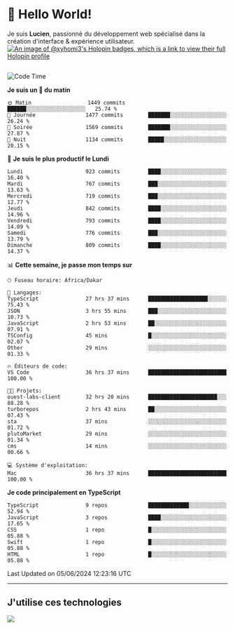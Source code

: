# 👋 Hello World!

Je suis **Lucien**, passionné du développement web spécialisé dans la création d'interface & expérience utilisateur.
[![An image of @xyhomi3's Holopin badges, which is a link to view their full Holopin profile](https://holopin.me/xyhomi3)](https://holopin.io/@xyhomi3)

##

<!--START_SECTION:waka-->
![Code Time](http://img.shields.io/badge/Code%20Time-1%2C265%20hrs%2020%20mins-blue)

**Je suis un 🐤 du matin** 

```text
🌞 Matin                  1449 commits        ██████░░░░░░░░░░░░░░░░░░░   25.74 % 
🌆 Journée                1477 commits        ███████░░░░░░░░░░░░░░░░░░   26.24 % 
🌃 Soirée                 1569 commits        ███████░░░░░░░░░░░░░░░░░░   27.87 % 
🌙 Nuit                   1134 commits        █████░░░░░░░░░░░░░░░░░░░░   20.15 % 
```
📅 **Je suis le plus productif le Lundi** 

```text
Lundi                    923 commits         ████░░░░░░░░░░░░░░░░░░░░░   16.40 % 
Mardi                    767 commits         ███░░░░░░░░░░░░░░░░░░░░░░   13.63 % 
Mercredi                 719 commits         ███░░░░░░░░░░░░░░░░░░░░░░   12.77 % 
Jeudi                    842 commits         ████░░░░░░░░░░░░░░░░░░░░░   14.96 % 
Vendredi                 793 commits         ████░░░░░░░░░░░░░░░░░░░░░   14.09 % 
Samedi                   776 commits         ███░░░░░░░░░░░░░░░░░░░░░░   13.79 % 
Dimanche                 809 commits         ████░░░░░░░░░░░░░░░░░░░░░   14.37 % 
```


📊 **Cette semaine, je passe mon temps sur** 

```text
🕑︎ Fuseau horaire: Africa/Dakar

💬 Langages: 
TypeScript               27 hrs 37 mins      ███████████████████░░░░░░   75.43 % 
JSON                     3 hrs 55 mins       ███░░░░░░░░░░░░░░░░░░░░░░   10.73 % 
JavaScript               2 hrs 53 mins       ██░░░░░░░░░░░░░░░░░░░░░░░   07.91 % 
TSConfig                 45 mins             █░░░░░░░░░░░░░░░░░░░░░░░░   02.07 % 
Other                    29 mins             ░░░░░░░░░░░░░░░░░░░░░░░░░   01.33 % 

🔥 Éditeurs de code: 
VS Code                  36 hrs 37 mins      █████████████████████████   100.00 % 

🐱‍💻 Projets: 
ouest-labs-client        32 hrs 20 mins      ██████████████████████░░░   88.28 % 
turborepos               2 hrs 43 mins       ██░░░░░░░░░░░░░░░░░░░░░░░   07.43 % 
sta                      37 mins             ░░░░░░░░░░░░░░░░░░░░░░░░░   01.72 % 
plutoMarket              29 mins             ░░░░░░░░░░░░░░░░░░░░░░░░░   01.34 % 
cms                      14 mins             ░░░░░░░░░░░░░░░░░░░░░░░░░   00.66 % 

💻 Système d'exploitation: 
Mac                      36 hrs 37 mins      █████████████████████████   100.00 % 
```

**Je code principalement en TypeScript** 

```text
TypeScript               9 repos             █████████████░░░░░░░░░░░░   52.94 % 
JavaScript               3 repos             ████░░░░░░░░░░░░░░░░░░░░░   17.65 % 
CSS                      1 repo              █░░░░░░░░░░░░░░░░░░░░░░░░   05.88 % 
Swift                    1 repo              █░░░░░░░░░░░░░░░░░░░░░░░░   05.88 % 
HTML                     1 repo              █░░░░░░░░░░░░░░░░░░░░░░░░   05.88 % 
```




 Last Updated on 05/06/2024 12:23:16 UTC
<!--END_SECTION:waka-->
---

## J'utilise ces technologies

<p align="left">
  <a href="https://skillicons.dev">
    <img src="https://skillicons.dev/icons?i=ts,js,md,scss,tailwind,react,docker,express,astro,vite,nextjs,vercel,figma,ableton" />
  </a>
</p>

